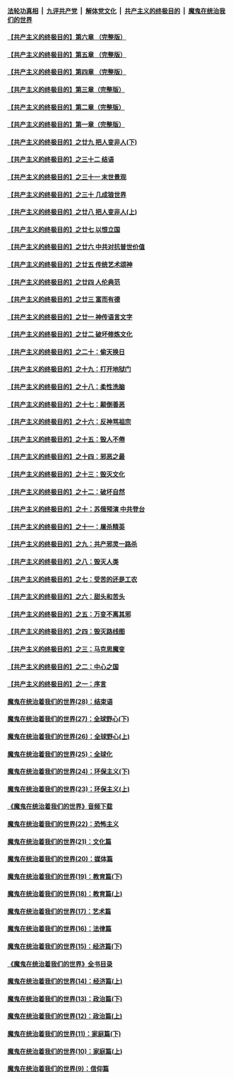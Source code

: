 ####  [法轮功真相](../../../../basic/blob/master/README.md?t=01281326) &nbsp;|&nbsp; [九评共产党](../../../../9ping.md/blob/master/README.md?t=01281326) &nbsp;|&nbsp; [解体党文化](../../../../jtdwh.md/blob/master/README.md?t=01281326)  &nbsp;|&nbsp; [共产主义的终极目的](../../../../gczydzjmd.md/blob/master/README.md?t=01281326) &nbsp;|&nbsp; [魔鬼在统治我们的世界](../../../../mgztzwmdsj.md/blob/master/README.md?t=01281326) 

#### [【共产主义的终极目的】第六章 （完整版）](../pages/nsc422/n11428913.md?t=01281326) 

#### [【共产主义的终极目的】第五章 （完整版）](../pages/nsc422/n11428912.md?t=01281326) 

#### [【共产主义的终极目的】第四章 （完整版）](../pages/nsc422/n11428907.md?t=01281326) 

#### [【共产主义的终极目的】第三章（完整版）](../pages/nsc422/n11428848.md?t=01281326) 

#### [【共产主义的终极目的】第二章（完整版）](../pages/nsc422/n11428831.md?t=01281326) 

#### [【共产主义的终极目的】第一章（完整版）](../pages/nsc422/n11417651.md?t=01281326) 

#### [【共产主义的终极目的】之廿九 把人变非人(下)](../pages/nsc422/n11344140.md?t=01281326) 

#### [【共产主义的终极目的】之三十二 结语](../pages/nsc422/n11360535.md?t=01281326) 

#### [【共产主义的终极目的】之三十一 末世景观](../pages/nsc422/n11351129.md?t=01281326) 

#### [【共产主义的终极目的】之三十 几成狼世界](../pages/nsc422/n11348280.md?t=01281326) 

#### [【共产主义的终极目的】之廿八 把人变非人(上)](../pages/nsc422/n11340492.md?t=01281326) 

#### [【共产主义的终极目的】之廿七 以恨立国](../pages/nsc422/n11336944.md?t=01281326) 

#### [【共产主义的终极目的】之廿六 中共对抗普世价值](../pages/nsc422/n11324785.md?t=01281326) 

#### [【共产主义的终极目的】之廿五 传统艺术颂神](../pages/nsc422/n11296396.md?t=01281326) 

#### [【共产主义的终极目的】之廿四 人伦典范](../pages/nsc422/n11296397.md?t=01281326) 

#### [【共产主义的终极目的】之廿三 富而有德](../pages/nsc422/n11283598.md?t=01281326) 

#### [【共产主义的终极目的】之廿一 神传语言文字](../pages/nsc422/n11263265.md?t=01281326) 

#### [【共产主义的终极目的】之廿二 破坏修炼文化](../pages/nsc422/n11245728.md?t=01281326) 

#### [【共产主义的终极目的】之二十：偷天换日](../pages/nsc422/n11238846.md?t=01281326) 

#### [【共产主义的终极目的】之十九：打开地狱门](../pages/nsc422/n11206376.md?t=01281326) 

#### [【共产主义的终极目的】之十八：柔性洗脑](../pages/nsc422/n11199994.md?t=01281326) 

#### [【共产主义的终极目的】之十七：颠倒善恶](../pages/nsc422/n11179782.md?t=01281326) 

#### [【共产主义的终极目的】之十六：反神骂祖宗](../pages/nsc422/n11166798.md?t=01281326) 

#### [【共产主义的终极目的】之十五：毁人不倦](../pages/nsc422/n11166792.md?t=01281326) 

#### [【共产主义的终极目的】之十四：邪恶之最](../pages/nsc422/n11150249.md?t=01281326) 

#### [【共产主义的终极目的】之十三：毁灭文化](../pages/nsc422/n11135227.md?t=01281326) 

#### [【共产主义的终极目的】之十二：破坏自然](../pages/nsc422/n11135214.md?t=01281326) 

#### [【共产主义的终极目的】之十：苏俄预演 中共登台](../pages/nsc422/n11118424.md?t=01281326) 

#### [【共产主义的终极目的】之十一：屠杀精英](../pages/nsc422/n11118442.md?t=01281326) 

#### [【共产主义的终极目的】之九：共产邪灵一路杀](../pages/nsc422/n11114139.md?t=01281326) 

#### [【共产主义的终极目的】之八：毁灭人类](../pages/nsc422/n11108503.md?t=01281326) 

#### [【共产主义的终极目的】之七：受苦的还是工农](../pages/nsc422/n11101809.md?t=01281326) 

#### [【共产主义的终极目的】之六：甜头和苦头](../pages/nsc422/n11096971.md?t=01281326) 

#### [【共产主义的终极目的】之五：万变不离其邪](../pages/nsc422/n11091285.md?t=01281326) 

#### [【共产主义的终极目的】之四：毁灭路线图](../pages/nsc422/n11086284.md?t=01281326) 

#### [【共产主义的终极目的】之三：马克思魔变](../pages/nsc422/n11061941.md?t=01281326) 

#### [【共产主义的终极目的】之二：中心之国](../pages/nsc422/n11047728.md?t=01281326) 

#### [【共产主义的终极目的】之一：序言](../pages/nsc422/n11086077.md?t=01281326) 

#### [魔鬼在统治着我们的世界(28)：结束语](../pages/nsc422/n10936246.md?t=01281326) 

#### [魔鬼在统治着我们的世界(27)：全球野心(下)](../pages/nsc422/n10928319.md?t=01281326) 

#### [魔鬼在统治着我们的世界(26)：全球野心(上)](../pages/nsc422/n10900318.md?t=01281326) 

#### [魔鬼在统治着我们的世界(25)：全球化](../pages/nsc422/n10788205.md?t=01281326) 

#### [魔鬼在统治着我们的世界(24)：环保主义(下)](../pages/nsc422/n10695307.md?t=01281326) 

#### [魔鬼在统治着我们的世界(23)：环保主义(上)](../pages/nsc422/n10688613.md?t=01281326) 

#### [《魔鬼在统治着我们的世界》音频下载](../pages/nsc422/n10635553.md?t=01281326) 

#### [魔鬼在统治着我们的世界(22)：恐怖主义](../pages/nsc422/n10614727.md?t=01281326) 

#### [魔鬼在统治着我们的世界(21)：文化篇](../pages/nsc422/n10597706.md?t=01281326) 

#### [魔鬼在统治着我们的世界(20)：媒体篇](../pages/nsc422/n10586579.md?t=01281326) 

#### [魔鬼在统治着我们的世界(19)：教育篇(下)](../pages/nsc422/n10564808.md?t=01281326) 

#### [魔鬼在统治着我们的世界(18)：教育篇(上)](../pages/nsc422/n10526970.md?t=01281326) 

#### [魔鬼在统治着我们的世界(17)：艺术篇](../pages/nsc422/n10499093.md?t=01281326) 

#### [魔鬼在统治着我们的世界(16)：法律篇](../pages/nsc422/n10485969.md?t=01281326) 

#### [魔鬼在统治着我们的世界(15)：经济篇(下)](../pages/nsc422/n10469975.md?t=01281326) 

#### [《魔鬼在统治着我们的世界》全书目录](../pages/nsc422/n10464261.md?t=01281326) 

#### [魔鬼在统治着我们的世界(14)：经济篇(上)](../pages/nsc422/n10457370.md?t=01281326) 

#### [魔鬼在统治着我们的世界(13)：政治篇(下)](../pages/nsc422/n10448270.md?t=01281326) 

#### [魔鬼在统治着我们的世界(12)：政治篇(上)](../pages/nsc422/n10444576.md?t=01281326) 

#### [魔鬼在统治着我们的世界(11)：家庭篇(下)](../pages/nsc422/n10440961.md?t=01281326) 

#### [魔鬼在统治着我们的世界(10)：家庭篇(上)](../pages/nsc422/n10435448.md?t=01281326) 

#### [魔鬼在统治着我们的世界(9)：信仰篇](../pages/nsc422/n10432159.md?t=01281326) 

